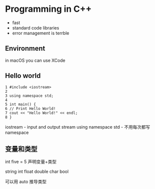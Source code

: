 # Programming in C++

- fast
- standard code libraries
- error management is terrble

## Environment
in macOS you can use XCode

## Hello world

```
1 #include <iostream>
2
3 using namespace std;
4
5 int main() {
6 // Print Hello World!
7 cout << "Hello World!" << endl;
8 }
```

iostream - input and output stream
using namespace std - 不用每次都写namespace

## 变量和类型
int five = 5 声明变量+类型

string int float double char bool

可以用 auto 推导类型
